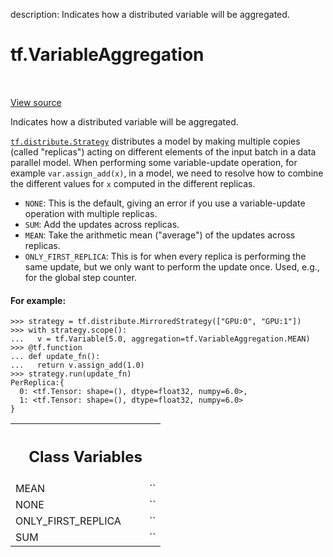 description: Indicates how a distributed variable will be aggregated.

<div itemscope itemtype="http://developers.google.com/ReferenceObject">
<meta itemprop="name" content="tf.VariableAggregation" />
<meta itemprop="path" content="Stable" />
<meta itemprop="property" content="MEAN"/>
<meta itemprop="property" content="NONE"/>
<meta itemprop="property" content="ONLY_FIRST_REPLICA"/>
<meta itemprop="property" content="SUM"/>
</div>

# tf.VariableAggregation

<!-- Insert buttons and diff -->

<table class="tfo-notebook-buttons tfo-api nocontent" align="left">

</table>

<a target="_blank" class="external" href="/code/stable/tensorflow/python/ops/variables.py">View source</a>



Indicates how a distributed variable will be aggregated.

<!-- Placeholder for "Used in" -->

<a href="../tf/distribute/Strategy.md"><code>tf.distribute.Strategy</code></a> distributes a model by making multiple copies
(called "replicas") acting on different elements of the input batch in a
data parallel model. When performing some variable-update operation,
for example `var.assign_add(x)`, in a model, we need to resolve how to combine
the different values for `x` computed in the different replicas.

* `NONE`: This is the default, giving an error if you use a
  variable-update operation with multiple replicas.
* `SUM`: Add the updates across replicas.
* `MEAN`: Take the arithmetic mean ("average") of the updates across replicas.
* `ONLY_FIRST_REPLICA`: This is for when every replica is performing the same
  update, but we only want to perform the update once. Used, e.g., for the
  global step counter.

#### For example:



```
>>> strategy = tf.distribute.MirroredStrategy(["GPU:0", "GPU:1"])
>>> with strategy.scope():
...   v = tf.Variable(5.0, aggregation=tf.VariableAggregation.MEAN)
>>> @tf.function
... def update_fn():
...   return v.assign_add(1.0)
>>> strategy.run(update_fn)
PerReplica:{
  0: <tf.Tensor: shape=(), dtype=float32, numpy=6.0>,
  1: <tf.Tensor: shape=(), dtype=float32, numpy=6.0>
}
```



<!-- Tabular view -->
 <table class="responsive fixed orange">
<colgroup><col width="214px"><col></colgroup>
<tr><th colspan="2"><h2 class="add-link">Class Variables</h2></th></tr>

<tr>
<td>
MEAN<a id="MEAN"></a>
</td>
<td>
`<VariableAggregationV2.MEAN: 2>`
</td>
</tr><tr>
<td>
NONE<a id="NONE"></a>
</td>
<td>
`<VariableAggregationV2.NONE: 0>`
</td>
</tr><tr>
<td>
ONLY_FIRST_REPLICA<a id="ONLY_FIRST_REPLICA"></a>
</td>
<td>
`<VariableAggregationV2.ONLY_FIRST_REPLICA: 3>`
</td>
</tr><tr>
<td>
SUM<a id="SUM"></a>
</td>
<td>
`<VariableAggregationV2.SUM: 1>`
</td>
</tr>
</table>

